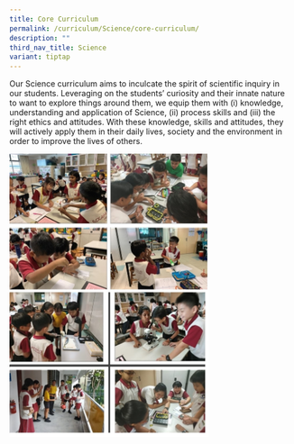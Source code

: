```yaml
---
title: Core Curriculum
permalink: /curriculum/Science/core-curriculum/
description: ""
third_nav_title: Science
variant: tiptap
---
```

<p>Our Science curriculum aims to inculcate the spirit of scientific inquiry
in our students. Leveraging on the students’ curiosity and their innate
nature to want to explore things around them, we equip them with (i) knowledge,
understanding and application of Science, (ii) process skills and (iii)
the right ethics and attitudes. With these knowledge, skills and attitudes,
they will actively apply them in their daily lives, society and the environment
in order to improve the lives of others.</p>
<div class="isomer-image-wrapper">
<img style="width: 70%" height="auto" width="100%" src="/images/corecurriculum%20science.jpg">
</div>
<p></p>